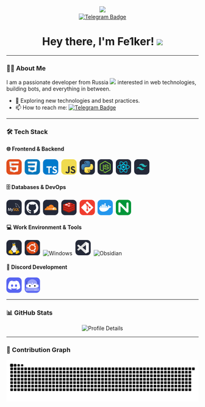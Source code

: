 <div align="center">
  <img src="https://media1.tenor.com/m/rkY5QA5c3VAAAAAC/gato-digitando.gif" width="100px"/>
  <div id="badges">
    <a href="https://t.me/Fe1ker">
      <img src="https://img.shields.io/badge/Telegram-blue?logo=telegram&logoColor=white&style=for-the-badge" alt="Telegram Badge"/>
    </a>
  </div>
  <h1>
    Hey there, I'm Fe1ker!
    <img src="https://media.giphy.com/media/hvRJCLFzcasrR4ia7z/giphy.gif" width="30px"/>
  </h1>
</div>

---

### 👨‍💻 About Me
I am a passionate developer from Russia <img src="https://cdn-icons-png.flaticon.com/512/197/197408.png" width="13"/> interested in web technologies, building bots, and everything in between.

- :seedling: Exploring new technologies and best practices.
- :mailbox: How to reach me: [![Telegram Badge](https://img.shields.io/badge/-@Fe1ker-blue?style=flat&logo=Telegram&logoColor=white)](https://t.me/Fe1ker)

---

### 🛠️ Tech Stack

#### 🌐 **Frontend & Backend**
<div>
  <img src="https://github.com/tandpfun/skill-icons/blob/main/icons/HTML.svg" width="40" height="40" alt="HTML" title="HTML"/>&nbsp;
  <img src="https://github.com/tandpfun/skill-icons/blob/main/icons/CSS.svg" width="40" height="40" alt="CSS" title="CSS"/>&nbsp;
  <img src="https://github.com/tandpfun/skill-icons/blob/main/icons/TypeScript.svg" width="40" height="40" alt="TypeScript" title="TypeScript"/>&nbsp;
  <img src="https://github.com/tandpfun/skill-icons/blob/main/icons/JavaScript.svg" width="40" height="40" alt="JavaScript" title="JavaScript"/>&nbsp;
  <img src="https://github.com/tandpfun/skill-icons/blob/main/icons/Python-Dark.svg" width="40" height="40" alt="Python" title="Python"/>&nbsp;
  <img src="https://github.com/tandpfun/skill-icons/blob/main/icons/NodeJS-Dark.svg" width="40" height="40" alt="Node.js" title="Node.js"/>&nbsp;
  <img src="https://github.com/tandpfun/skill-icons/blob/main/icons/React-Dark.svg" width="40" height="40" alt="React" title="React"/>&nbsp;
  <img src="https://github.com/tandpfun/skill-icons/blob/main/icons/TailwindCSS-Dark.svg" width="40" height="40" alt="TailwindCSS" title="TailwindCSS"/>&nbsp;
</div>

#### 🗄️ **Databases & DevOps**
<div>
  <img src="https://github.com/tandpfun/skill-icons/blob/main/icons/MySQL-Dark.svg" width="40" height="40" alt="MySQL" title="MySQL"/>&nbsp;
  <img src="https://github.com/tandpfun/skill-icons/blob/main/icons/Github-Dark.svg" width="40" height="40" alt="GitHub" title="GitHub"/>&nbsp;
  <img src="https://github.com/tandpfun/skill-icons/blob/main/icons/Cloudflare-Dark.svg" width="40" height="40" alt="Cloudflare" title="Cloudflare"/>&nbsp;
  <img src="https://github.com/tandpfun/skill-icons/blob/main/icons/Redis-Dark.svg" width="40" height="40" alt="Redis" title="Redis"/>&nbsp;
  <img src="https://github.com/tandpfun/skill-icons/blob/main/icons/Git.svg" width="40" height="40" alt="Git" title="Git"/>&nbsp;
  <img src="https://github.com/tandpfun/skill-icons/blob/main/icons/Docker.svg" width="40" height="40" alt="Docker" title="Docker"/>&nbsp;
  <img src="https://github.com/tandpfun/skill-icons/blob/main/icons/Nginx.svg" width="40" height="40" alt="Nginx" title="Nginx"/>&nbsp;
</div>

#### 💻 **Work Environment & Tools**
<div>
  <img src="https://github.com/tandpfun/skill-icons/blob/main/icons/Linux-Dark.svg" width="40" height="40" alt="Linux" title="Linux"/>&nbsp;
  <img src="https://github.com/tandpfun/skill-icons/blob/main/icons/Ubuntu-Dark.svg" width="40" height="40" alt="Ubuntu" title="Ubuntu"/>&nbsp;
  <img src="https://github.com/tandpfun/skill-icons/blob/main/icons/Windows-Dark.svg" width="40" height="40" alt="Windows" title="Windows"/>&nbsp;
  <img src="https://github.com/tandpfun/skill-icons/blob/main/icons/VSCode-Dark.svg" width="40" height="40" alt="VS Code" title="VS Code"/>&nbsp;
  <img src="https://github.com/tandpfun/skill-icons/blob/main/icons/Obsidian-Dark.svg" width="40" height="40" alt="Obsidian" title="Obsidian"/>&nbsp;
</div>

#### 🤖 **Discord Development**
<div>
  <img src="https://github.com/tandpfun/skill-icons/blob/main/icons/Discord.svg" width="40" height="40" alt="Discord" title="Discord"/>&nbsp;
  <img src="https://github.com/tandpfun/skill-icons/blob/main/icons/DiscordBots.svg" width="40" height="40" alt="Discord Bots" title="Discord Bots"/>&nbsp;
</div>

---

### 📊 GitHub Stats

<div align="center">
  <img src="http://github-profile-summary-cards.vercel.app/api/cards/profile-details?username=Fe1kerok&theme=github_dark" alt="Profile Details"/>
</div>

---

### 🐍 Contribution Graph

<picture>
  <source media="(prefers-color-scheme: dark)" srcset="https://raw.githubusercontent.com/fe1kerok/fe1kerok/output/github-contribution-grid-snake-dark.svg">
  <source media="(prefers-color-scheme: light)" srcset="https://raw.githubusercontent.com/fe1kerok/fe1kerok/output/github-contribution-grid-snake.svg">
  <img alt="github contribution grid snake animation" src="https://raw.githubusercontent.com/fe1kerok/fe1kerok/output/github-contribution-grid-snake.svg">
</picture>
